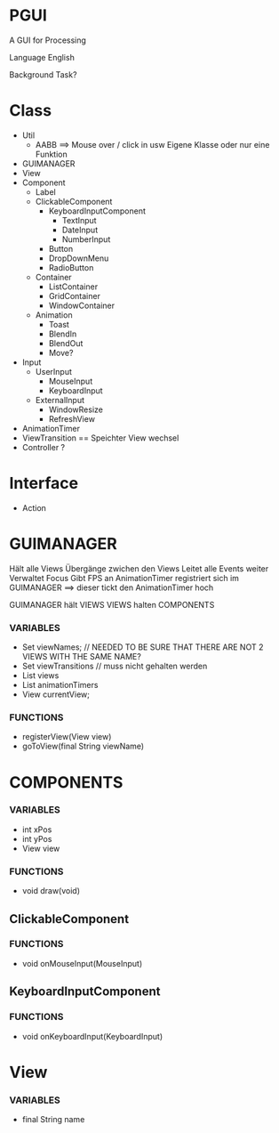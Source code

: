 # PGUI
A GUI for Processing

Language English

Background Task?

# Class
* Util
    * AABB ==> Mouse over / click in usw
        Eigene Klasse oder nur eine Funktion
* GUIMANAGER
* View
* Component
    * Label
    * ClickableComponent
        * KeyboardInputComponent
            * TextInput
            * DateInput
            * NumberInput
        * Button
        * DropDownMenu
        * RadioButton
    * Container
        * ListContainer
        * GridContainer
        * WindowContainer
    * Animation
        * Toast
        * BlendIn
        * BlendOut
        * Move?
* Input
    * UserInput
        * MouseInput
        * KeyboardInput
    * ExternalInput
        * WindowResize
        * RefreshView
* AnimationTimer
* ViewTransition == Speichter View wechsel
* Controller ?


# Interface
* Action 

# GUIMANAGER 
Hält alle Views 
Übergänge zwichen den Views
Leitet alle Events weiter
Verwaltet Focus
Gibt FPS an 
AnimationTimer registriert sich im GUIMANAGER ==> dieser tickt den AnimationTimer hoch

GUIMANAGER hält VIEWS 
VIEWS halten COMPONENTS

### VARIABLES
* Set<String> viewNames; //  NEEDED TO BE SURE THAT THERE ARE NOT 2 VIEWS WITH THE SAME NAME?
* Set<ViewTransition> viewTransitions // muss nicht gehalten werden
* List<View> views
* List<AnimationTimer> animationTimers
* View currentView;

### FUNCTIONS
* registerView(View view)
* goToView(final String viewName)

# COMPONENTS
### VARIABLES
* int xPos
* int yPos
* View view

### FUNCTIONS
* void draw(void)

## ClickableComponent
### FUNCTIONS
* void onMouseInput(MouseInput)

## KeyboardInputComponent
### FUNCTIONS
* void onKeyboardInput(KeyboardInput)


# View
### VARIABLES
* final String name

